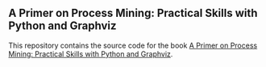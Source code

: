 ## A Primer on Process Mining: Practical Skills with Python and Graphviz

This repository contains the source code for the book [A Primer on Process Mining: Practical Skills with Python and Graphviz](https://www.springer.com/gp/book/9783319564265).
